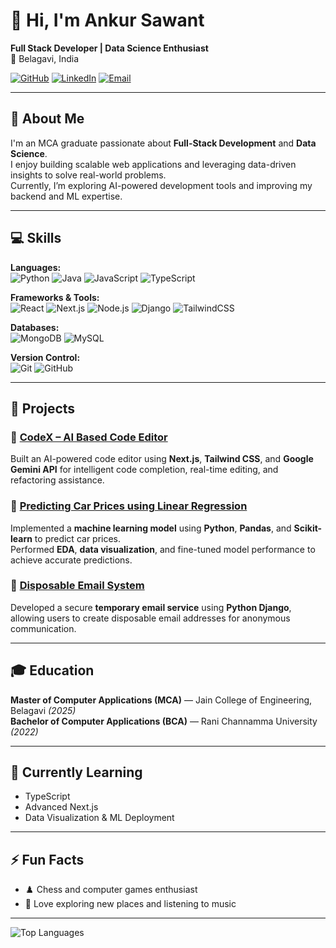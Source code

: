 # 👋 Hi, I'm Ankur Sawant  
**Full Stack Developer | Data Science Enthusiast**  
📍 Belagavi, India  

[![GitHub](https://img.shields.io/badge/GitHub-100000?style=flat&logo=github&logoColor=white)](https://github.com/mr-ankur01)
[![LinkedIn](https://img.shields.io/badge/LinkedIn-0077B5?style=flat&logo=linkedin&logoColor=white)](https://www.linkedin.com/in/mr-ankursawant)
[![Email](https://img.shields.io/badge/Email-ankursawant811%40gmail.com-red?style=flat&logo=gmail&logoColor=white)](mailto:ankursawant811@gmail.com)

---

## 🧠 About Me
I'm an MCA graduate passionate about **Full-Stack Development** and **Data Science**.  
I enjoy building scalable web applications and leveraging data-driven insights to solve real-world problems.  
Currently, I’m exploring AI-powered development tools and improving my backend and ML expertise.

---

## 💻 Skills

**Languages:**  
![Python](https://img.shields.io/badge/Python-3776AB?style=for-the-badge&logo=python&logoColor=white)
![Java](https://img.shields.io/badge/Java-ED8B00?style=for-the-badge&logo=openjdk&logoColor=white)
![JavaScript](https://img.shields.io/badge/JavaScript-F7DF1E?style=for-the-badge&logo=javascript&logoColor=black)
![TypeScript](https://img.shields.io/badge/TypeScript-3178C6?style=for-the-badge&logo=typescript&logoColor=white)

**Frameworks & Tools:**  
![React](https://img.shields.io/badge/React-20232A?style=for-the-badge&logo=react&logoColor=61DAFB)
![Next.js](https://img.shields.io/badge/Next.js-000000?style=for-the-badge&logo=next.js&logoColor=white)
![Node.js](https://img.shields.io/badge/Node.js-339933?style=for-the-badge&logo=node.js&logoColor=white)
![Django](https://img.shields.io/badge/Django-092E20?style=for-the-badge&logo=django&logoColor=white)
![TailwindCSS](https://img.shields.io/badge/Tailwind_CSS-38B2AC?style=for-the-badge&logo=tailwind-css&logoColor=white)

**Databases:**  
![MongoDB](https://img.shields.io/badge/MongoDB-4EA94B?style=for-the-badge&logo=mongodb&logoColor=white)
![MySQL](https://img.shields.io/badge/MySQL-4479A1?style=for-the-badge&logo=mysql&logoColor=white)

**Version Control:**  
![Git](https://img.shields.io/badge/Git-F05032?style=for-the-badge&logo=git&logoColor=white)
![GitHub](https://img.shields.io/badge/GitHub-181717?style=for-the-badge&logo=github&logoColor=white)

---

## 🚀 Projects

### 🧠 [CodeX – AI Based Code Editor](https://github.com/mr-ankur01/ai-code-editor)
Built an AI-powered code editor using **Next.js**, **Tailwind CSS**, and **Google Gemini API** for intelligent code completion, real-time editing, and refactoring assistance.

### 🚗 [Predicting Car Prices using Linear Regression](https://github.com/mr-ankur01/Predicting-Car-Prices-with-Linear-Regression-Model)
Implemented a **machine learning model** using **Python**, **Pandas**, and **Scikit-learn** to predict car prices.  
Performed **EDA**, **data visualization**, and fine-tuned model performance to achieve accurate predictions.

### 📧 [Disposable Email System](https://github.com/mr-ankur01/dmail)
Developed a secure **temporary email service** using **Python Django**, allowing users to create disposable email addresses for anonymous communication.

---

## 🎓 Education

**Master of Computer Applications (MCA)** — Jain College of Engineering, Belagavi *(2025)*  
**Bachelor of Computer Applications (BCA)** — Rani Channamma University *(2022)*  

---

## 🌱 Currently Learning
- TypeScript  
- Advanced Next.js  
- Data Visualization & ML Deployment  

---

## ⚡ Fun Facts
- ♟️ Chess and computer games enthusiast  
- 🎵 Love exploring new places and listening to music  

---

![Top Languages](https://github-readme-stats.vercel.app/api/top-langs/?username=mr-ankur01&layout=compact&theme=radical)
